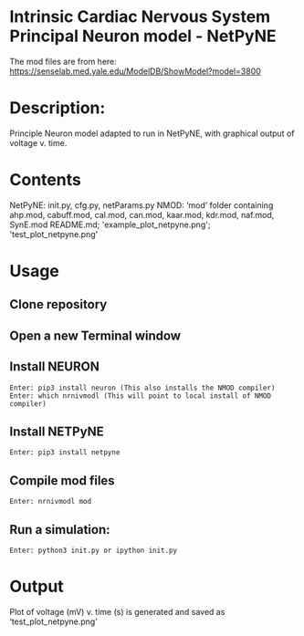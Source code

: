 # Intrinsic Cardiac Nervous System Principal Neuron model - NetPyNE

The mod files are from here:
https://senselab.med.yale.edu/ModelDB/ShowModel?model=3800

# Description: 
Principle Neuron model adapted to run in NetPyNE, with graphical output of voltage v. time.

# Contents
  NetPyNE: init.py, cfg.py, netParams.py
  NMOD: ‘mod’ folder containing ahp.mod, cabuff.mod, cal.mod, can.mod, kaar.mod, kdr.mod, naf.mod, SynE.mod
  README.md; 'example_plot_netpyne.png'; 'test_plot_netpyne.png'

# Usage
## Clone repository

## Open a new Terminal window

## Install NEURON
    Enter: pip3 install neuron (This also installs the NMOD compiler)
    Enter: which nrnivmodl (This will point to local install of NMOD compiler)

## Install NETPyNE 
    Enter: pip3 install netpyne

## Compile mod files 
    Enter: nrnivmodl mod

## Run a simulation: 
    Enter: python3 init.py or ipython init.py

# Output
Plot of voltage (mV) v. time (s) is generated and saved as ‘test_plot_netpyne.png’ 

